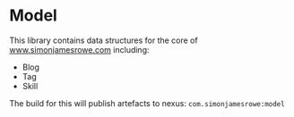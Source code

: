 # Model

This library contains data structures for the core of www.simonjamesrowe.com including:
- Blog
- Tag
- Skill

The build for this will publish artefacts to nexus:
```com.simonjamesrowe:model```
